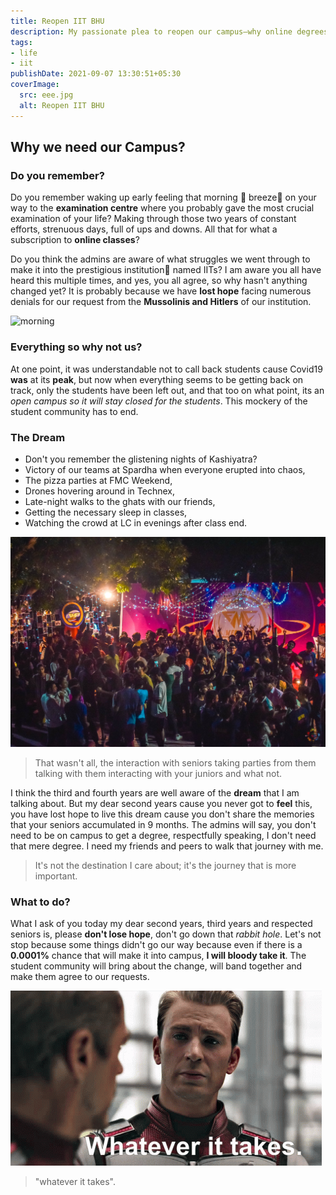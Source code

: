 ```yaml
---
title: Reopen IIT BHU
description: My passionate plea to reopen our campus—why online degrees can't replace midnight walks to the ghats, festival chaos, and the true college experience we fought so hard to earn
tags:
- life
- iit
publishDate: 2021-09-07 13:30:51+05:30
coverImage:
  src: eee.jpg
  alt: Reopen IIT BHU
---
```


## Why we need our Campus?

### Do you remember?

Do you remember waking up early feeling that morning 🌅 breeze🍃 on your way to the **examination centre** where you probably gave the most crucial examination of your life? Making through those two years of constant efforts, strenuous days, full of ups and downs. All that for what a subscription to **online classes**?

Do you think the admins are aware of what struggles we went through to make it into the prestigious institution📜 named IITs? I am aware you all have heard this multiple times, and yes, you all agree, so why hasn't anything changed yet? It is probably because we have **lost hope** facing numerous denials for our request from the **Mussolinis and Hitlers** of our institution.

![morning](https://media.giphy.com/media/l0ExcZR3msPMnknBu/giphy.gif?cid=ecf05e47z4yyeytcu9ebyldyvzuzv2wmfusp9kxhdlbm2v7d&rid=giphy.gif&ct=g)

### Everything so why not us?

At one point, it was understandable not to call back students cause Covid19 **was** at its **peak**, but now when everything seems to be getting back on track, only the students have been left out, and that too on what point, its an _open campus so it will stay closed for the students_. This mockery of the student community has to end.

### The Dream

- Don't you remember the glistening nights of Kashiyatra?
- Victory of our teams at Spardha when everyone erupted into chaos,
- The pizza parties at FMC Weekend,
- Drones hovering around in Technex,
- Late-night walks to the ghats with our friends,
- Getting the necessary sleep in classes,
- Watching the crowd at LC in evenings after class end.

![dream](./weekend.jpg)

> That wasn't all, the interaction with seniors taking parties from them talking with them interacting with your juniors and what not.

I think the third and fourth years are well aware of the **dream** that I am talking about. But my dear second years cause you never got to **feel** this, you have lost hope to live this dream cause you don't share the memories that your seniors accumulated in 9 months. The admins will say, you don't need to be on campus to get a degree, respectfully speaking, I don't need that mere degree. I need my friends and peers to walk that journey with me.

> It's not the destination I care about; it's the journey that is more important.

### What to do?

What I ask of you today my dear second years, third years and respected seniors is, please **don't lose hope**, don't go down that _rabbit hole_. Let's not stop because some things didn't go our way because even if there is a **0.0001%** chance that will make it into campus, **I will bloody take it**. The student community will bring about the change, will band together and make them agree to our requests.

![captain america](./captain.gif)

> "whatever it takes".
